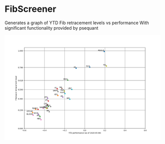# FibScreener
Generates a graph of YTD Fib retracement levels vs performance
With significant functionality provided by psequant

![First output, yay!](/Figure_1.png)
